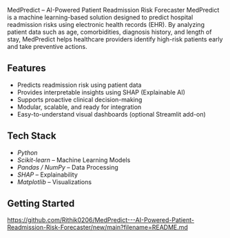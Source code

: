 MedPredict – AI-Powered Patient Readmission Risk Forecaster
MedPredict is a machine learning-based solution designed to predict hospital readmission risks using electronic health records (EHR). 
By analyzing patient data such as age, comorbidities, diagnosis history, and length of stay, MedPredict helps healthcare providers identify high-risk patients early and take preventive actions.
## Features
- Predicts readmission risk using patient data
- Provides interpretable insights using SHAP (Explainable AI)
- Supports proactive clinical decision-making
- Modular, scalable, and ready for integration
- Easy-to-understand visual dashboards (optional Streamlit add-on)
## Tech Stack
- *Python*
- *Scikit-learn* – Machine Learning Models
- *Pandas / NumPy* – Data Processing
- *SHAP* – Explainability
- *Matplotlib* – Visualizations
## Getting Started
https://github.com/Rithik0206/MedPredict---AI-Powered-Patient-Readmission-Risk-Forecaster/new/main?filename=README.md
